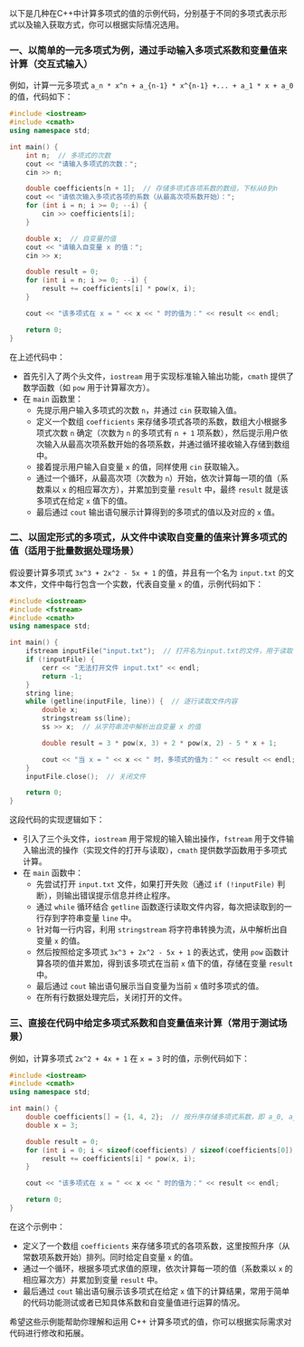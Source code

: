 以下是几种在C++中计算多项式的值的示例代码，分别基于不同的多项式表示形式以及输入获取方式，你可以根据实际情况选用。

### 一、以简单的一元多项式为例，通过手动输入多项式系数和变量值来计算（交互式输入）

例如，计算一元多项式 `a_n * x^n + a_{n-1} * x^{n-1} +... + a_1 * x + a_0` 的值，代码如下：

```cpp
#include <iostream>
#include <cmath>
using namespace std;

int main() {
    int n;  // 多项式的次数
    cout << "请输入多项式的次数：";
    cin >> n;

    double coefficients[n + 1];  // 存储多项式各项系数的数组，下标从0到n
    cout << "请依次输入多项式各项的系数（从最高次项系数开始）：";
    for (int i = n; i >= 0; --i) {
        cin >> coefficients[i];
    }

    double x;  // 自变量的值
    cout << "请输入自变量 x 的值：";
    cin >> x;

    double result = 0;
    for (int i = n; i >= 0; --i) {
        result += coefficients[i] * pow(x, i);
    }

    cout << "该多项式在 x = " << x << " 时的值为：" << result << endl;

    return 0;
}
```

在上述代码中：

- 首先引入了两个头文件，`iostream` 用于实现标准输入输出功能，`cmath` 提供了数学函数（如 `pow` 用于计算幂次方）。
- 在 `main` 函数里：
    - 先提示用户输入多项式的次数 `n`，并通过 `cin` 获取输入值。
    - 定义一个数组 `coefficients` 来存储多项式各项的系数，数组大小根据多项式次数 `n` 确定（次数为 `n` 的多项式有 `n + 1` 项系数），然后提示用户依次输入从最高次项系数开始的各项系数，并通过循环接收输入存储到数组中。
    - 接着提示用户输入自变量 `x` 的值，同样使用 `cin` 获取输入。
    - 通过一个循环，从最高次项（次数为 `n`）开始，依次计算每一项的值（系数乘以 `x` 的相应幂次方），并累加到变量 `result` 中，最终 `result` 就是该多项式在给定 `x` 值下的值。
    - 最后通过 `cout` 输出语句展示计算得到的多项式的值以及对应的 `x` 值。

### 二、以固定形式的多项式，从文件中读取自变量的值来计算多项式的值（适用于批量数据处理场景）

假设要计算多项式 `3x^3 + 2x^2 - 5x + 1` 的值，并且有一个名为 `input.txt` 的文本文件，文件中每行包含一个实数，代表自变量 `x` 的值，示例代码如下：

```cpp
#include <iostream>
#include <fstream>
#include <cmath>
using namespace std;

int main() {
    ifstream inputFile("input.txt");  // 打开名为input.txt的文件，用于读取
    if (!inputFile) {
        cerr << "无法打开文件 input.txt" << endl;
        return -1;
    }
    string line;
    while (getline(inputFile, line)) {  // 逐行读取文件内容
        double x;
        stringstream ss(line);
        ss >> x;  // 从字符串流中解析出自变量 x 的值

        double result = 3 * pow(x, 3) + 2 * pow(x, 2) - 5 * x + 1;

        cout << "当 x = " << x << " 时，多项式的值为：" << result << endl;
    }
    inputFile.close();  // 关闭文件

    return 0;
}
```

这段代码的实现逻辑如下：

- 引入了三个头文件，`iostream` 用于常规的输入输出操作，`fstream` 用于文件输入输出流的操作（实现文件的打开与读取），`cmath` 提供数学函数用于多项式计算。
- 在 `main` 函数中：
    - 先尝试打开 `input.txt` 文件，如果打开失败（通过 `if (!inputFile)` 判断），则输出错误提示信息并终止程序。
    - 通过 `while` 循环结合 `getline` 函数逐行读取文件内容，每次把读取到的一行存到字符串变量 `line` 中。
    - 针对每一行内容，利用 `stringstream` 将字符串转换为流，从中解析出自变量 `x` 的值。
    - 然后按照给定多项式 `3x^3 + 2x^2 - 5x + 1` 的表达式，使用 `pow` 函数计算各项的值并累加，得到该多项式在当前 `x` 值下的值，存储在变量 `result` 中。
    - 最后通过 `cout` 输出语句展示当自变量为当前 `x` 值时多项式的值。
    - 在所有行数据处理完后，关闭打开的文件。

### 三、直接在代码中给定多项式系数和自变量值来计算（常用于测试场景）

例如，计算多项式 `2x^2 + 4x + 1` 在 `x = 3` 时的值，示例代码如下：

```cpp
#include <iostream>
#include <cmath>
using namespace std;

int main() {
    double coefficients[] = {1, 4, 2};  // 按升序存储多项式系数，即 a_0, a_1, a_2
    double x = 3;

    double result = 0;
    for (int i = 0; i < sizeof(coefficients) / sizeof(coefficients[0]); ++i) {
        result += coefficients[i] * pow(x, i);
    }

    cout << "该多项式在 x = " << x << " 时的值为：" << result << endl;

    return 0;
}
```

在这个示例中：

- 定义了一个数组 `coefficients` 来存储多项式的各项系数，这里按照升序（从常数项系数开始）排列。同时给定自变量 `x` 的值。
- 通过一个循环，根据多项式求值的原理，依次计算每一项的值（系数乘以 `x` 的相应幂次方）并累加到变量 `result` 中。
- 最后通过 `cout` 输出语句展示该多项式在给定 `x` 值下的计算结果，常用于简单的代码功能测试或者已知具体系数和自变量值进行运算的情况。

希望这些示例能帮助你理解和运用 C++ 计算多项式的值，你可以根据实际需求对代码进行修改和拓展。 


